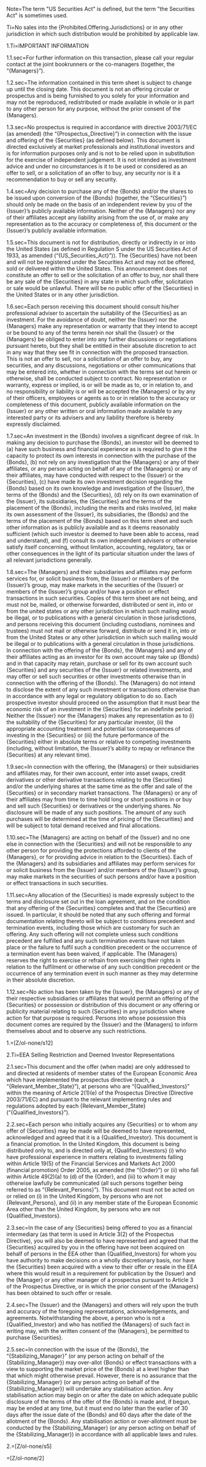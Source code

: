 Note=The term "US Securities Act" is defined, but the term "the Securities Act" is sometimes used.

Ti=No sales into the {Prohibited.Offering.Jurisdictions} or in any other jurisdiction in which such distribution would be prohibited by applicable law.

1.Ti=IMPORTANT INFORMATION

1.1.sec=For further information on this transaction, please call your regular contact at the joint bookrunners or the co-managers (together, the “{Managers}”).

1.2.sec=The information contained in this term sheet is subject to change up until the closing date. This document is not an offering circular or prospectus and is being furnished to you solely for your information and may not be reproduced, redistributed or made available in whole or in part to any other person for any purpose, without the prior consent of the {Managers}.

1.3.sec=No prospectus is required in accordance with directive 2003/71/EC (as amended) (the “{Prospectus_Directive}”) in connection with the issue and offering of the {Securities} (as defined below). This document is directed exclusively at market professionals and institutional investors and is for information purposes only and is not to be relied upon in substitution for the exercise of independent judgement. It is not intended as investment advice and under no circumstances is it to be used or considered as an offer to sell, or a solicitation of an offer to buy, any security nor is it a recommendation to buy or sell any security.

1.4.sec=Any decision to purchase any of the {Bonds} and/or the shares to be issued upon conversion of the {Bonds} (together, the “{Securities}”) should only be made on the basis of an independent review by you of the {Issuer}’s publicly available information. Neither of the {Managers} nor any of their affiliates accept any liability arising from the use of, or make any representation as to the accuracy or completeness of, this document or the {Issuer}’s publicly available information.

1.5.sec=This document is not for distribution, directly or indirectly in or into the United States (as defined in Regulation S under the US Securities Act of 1933, as amended (“{US_Securities_Act}”)). The {Securities} have not been and will not be registered under the Securities Act and may not be offered, sold or delivered within the United States. This announcement does not constitute an offer to sell or the solicitation of an offer to buy, nor shall there be any sale of the {Securities} in any state in which such offer, solicitation or sale would be unlawful. There will be no public offer of the {Securities} in the United States or in any other jurisdiction.

1.6.sec=Each person receiving this document should consult his/her professional adviser to ascertain the suitability of the {Securities} as an investment. For the avoidance of doubt, neither the {Issuer} nor the {Managers} make any representation or warranty that they intend to accept or be bound to any of the terms herein nor shall the {Issuer} or the {Managers} be obliged to enter into any further discussions or negotiations pursuant hereto, but they shall be entitled in their absolute discretion to act in any way that they see fit in connection with the proposed transaction. This is not an offer to sell, nor a solicitation of an offer to buy, any securities, and any discussions, negotiations or other communications that may be entered into, whether in connection with the terms set out herein or otherwise, shall be conducted subject to contract. No representation or warranty, express or implied, is or will be made as to, or in relation to, and no responsibility or liability is or will be accepted the {Managers} or by any of their officers, employees or agents as to or in relation to the accuracy or completeness of this document, publicly available information on the {Issuer} or any other written or oral information made available to any interested party or its advisers and any liability therefore is hereby expressly disclaimed.

1.7.sec=An investment in the {Bonds} involves a significant degree of risk. In making any decision to purchase the {Bonds}, an investor will be deemed to (a) have such business and financial experience as is required to give it the capacity to protect its own interests in connection with the purchase of the {Bonds}, (b) not rely on any investigation that the {Managers} or any of their affiliates, or any person acting on behalf of any of the {Managers} or any of their affiliates, may have conducted with respect to the {Issuer} or the {Securities}, (c) have made its own investment decision regarding the {Bonds} based on its own knowledge and investigation of the {Issuer}, the terms of the {Bonds} and the {Securities}, (d) rely on its own examination of the {Issuer}, its subsidiaries, the {Securities} and the terms of the placement of the {Bonds}, including the merits and risks involved, (e) make its own assessment of the {Issuer}, its subsidiaries, the {Bonds} and the terms of the placement of the {Bonds} based on this term sheet and such other information as is publicly available and as it deems reasonably sufficient (which such investor is deemed to have been able to access, read and understand), and (f) consult its own independent advisers or otherwise satisfy itself concerning, without limitation, accounting, regulatory, tax or other consequences in the light of its particular situation under the laws of all relevant jurisdictions generally.

1.8.sec=The {Managers} and their subsidiaries and affiliates may perform services for, or solicit business from, the {Issuer} or members of the {Issuer}’s group, may make markets in the securities of the {Issuer} or members of the {Issuer}’s group and/or have a position or effect transactions in such securities. Copies of this term sheet are not being, and must not be, mailed, or otherwise forwarded, distributed or sent in, into or from the united states or any other jurisdiction in which such mailing would be illegal, or to publications with a general circulation in those jurisdictions, and persons receiving this document (including custodians, nominees and trustees) must not mail or otherwise forward, distribute or send it in, into or from the United States or any other jurisdiction in which such mailing would be illegal or to publications with a general circulation in those jurisdictions. In connection with the offering of the {Bonds}, the {Managers} and any of their affiliates acting as an investor for its own account may take up {Bonds} and in that capacity may retain, purchase or sell for its own account such {Securities} and any securities of the {Issuer} or related investments, and may offer or sell such securities or other investments otherwise than in connection with the offering of the {Bonds}. The {Managers} do not intend to disclose the extent of any such investment or transactions otherwise than in accordance with any legal or regulatory obligation to do so. Each prospective investor should proceed on the assumption that it must bear the economic risk of an investment in the {Securities} for an indefinite period. Neither the {Issuer} nor the {Managers} makes any representation as to (i) the suitability of the {Securities} for any particular investor, (ii) the appropriate accounting treatment and potential tax consequences of investing in the {Securities} or (iii) the future performance of the {Securities} either in absolute terms or relative to competing investments (including, without limitation, the {Issuer}’s ability to repay or refinance the {Securities} at any relevant time).

1.9.sec=In connection with the offering, the {Managers} or their subsidiaries and affiliates may, for their own account, enter into asset swaps, credit derivatives or other derivative transactions relating to the {Securities} and/or the underlying shares at the same time as the offer and sale of the {Securities} or in secondary market transactions. The {Managers} or any of their affiliates may from time to time hold long or short positions in or buy and sell such {Securities} or derivatives or the underlying shares. No disclosure will be made of any such positions. The amount of any such purchases will be determined at the time of pricing of the {Securities} and will be subject to total demand received and final allocations.

1.10.sec=The {Managers} are acting on behalf of the {Issuer} and no one else in connection with the {Securities} and will not be responsible to any other person for providing the protections afforded to clients of the {Managers}, or for providing advice in relation to the {Securities}. Each of the {Managers} and its subsidiaries and affiliates may perform services for or solicit business from the {Issuer} and/or members of the {Issuer}’s group, may make markets in the securities of such persons and/or have a position or effect transactions in such securities.

1.11.sec=Any allocation of the {Securities} is made expressly subject to the terms and disclosure set out in the loan agreement, and on the condition that any offering of the {Securities} completes and that the {Securities} are issued. In particular, it should be noted that any such offering and formal documentation relating thereto will be subject to conditions precedent and termination events, including those which are customary for such an offering. Any such offering will not complete unless such conditions precedent are fulfilled and any such termination events have not taken place or the failure to fulfil such a condition precedent or the occurrence of a termination event has been waived, if applicable. The {Managers} reserves the right to exercise or refrain from exercising their rights in relation to the fulfilment or otherwise of any such condition precedent or the occurrence of any termination event in such manner as they may determine in their absolute discretion.

1.12.sec=No action has been taken by the {Issuer}, the {Managers} or any of their respective subsidiaries or affiliates that would permit an offering of the {Securities} or possession or distribution of this document or any offering or publicity material relating to such {Securities} in any jurisdiction where action for that purpose is required. Persons into whose possession this document comes are required by the {Issuer} and the {Managers} to inform themselves about and to observe any such restrictions.

1.=[Z/ol-none/s12]

2.Ti=EEA Selling Restriction and Deemed Investor Representations

2.1.sec=This document and the offer (when made) are only addressed to and directed at residents of member states of the European Economic Area which have implemented the prospectus directive (each, a “{Relevant_Member_State}”), at persons who are “{Qualified_Investors}” within the meaning of Article 2(1)(e) of the Prospectus Directive (Directive 2003/71/EC) and pursuant to the relevant implementing rules and regulations adopted by each {Relevant_Member_State} (“{Qualified_Investors}”). 

2.2.sec=Each person who initially acquires any {Securities} or to whom any offer of {Securities} may be made will be deemed to have represented, acknowledged and agreed that it is a {Qualified_Investor}. This document is a financial promotion. In the United Kingdom, this document is being distributed only to, and is directed only at, {Qualified_Investors} (i) who have professional experience in matters relating to investments falling within Article 19(5) of the Financial Services and Markets Act 2000 (financial promotion) Order 2005, as amended (the “{Order}”) or (ii) who fall within Article 49(2)(a) to (d) of the {Order}, and (iii) to whom it may otherwise lawfully be communicated (all such persons together being referred to as “{Relevant_Persons}”). This document must not be acted on or relied on (i) in the United Kingdom, by persons who are not {Relevant_Persons}, and (ii) in any member state of the European Economic Area other than the United Kingdom, by persons who are not {Qualified_Investors}.

2.3.sec=In the case of any {Securities} being offered to you as a financial intermediary (as that term is used in Article 3(2) of the Prospectus Directive), you will also be deemed to have represented and agreed that the {Securities} acquired by you in the offering have not been acquired on behalf of persons in the EEA other than {Qualified_Investors} for whom you have authority to make decisions on a wholly discretionary basis, nor have the {Securities} been acquired with a view to their offer or resale in the EEA where this would result in a requirement for publication by the {Issuer} and the {Manager} or any other manager of a prospectus pursuant to Article 3 of the Prospectus Directive, or in which the prior consent of the {Managers} has been obtained to such offer or resale.

2.4.sec=The {Issuer} and the {Managers} and others will rely upon the truth and accuracy of the foregoing representations, acknowledgements, and agreements. Notwithstanding the above, a person who is not a {Qualified_Investor} and who has notified the {Managers} of such fact in writing may, with the written consent of the {Managers}, be permitted to purchase {Securities}.

2.5.sec=In connection with the issue of the {Bonds}, the “{Stabilizing_Manager}” (or any person acting on behalf of the {Stabilizing_Manager}) may over-allot {Bonds} or effect transactions with a view to supporting the market price of the {Bonds} at a level higher than that which might otherwise prevail. However, there is no assurance that the {Stabilizing_Manager} (or any person acting on behalf of the {Stabilizing_Manager}) will undertake any stabilisation action. Any stabilisation action may begin on or after the date on which adequate public disclosure of the terms of the offer of the {Bonds} is made and, if begun, may be ended at any time, but it must end no later than the earlier of 30 days after the issue date of the {Bonds} and 60 days after the date of the allotment of the {Bonds}. Any stabilisation action or over-allotment must be conducted by the {Stabilizing_Manager} (or any person acting on behalf of the {Stabilizing_Manager}) in accordance with all applicable laws and rules.

2.=[Z/ol-none/s5]

=[Z/ol-none/2]